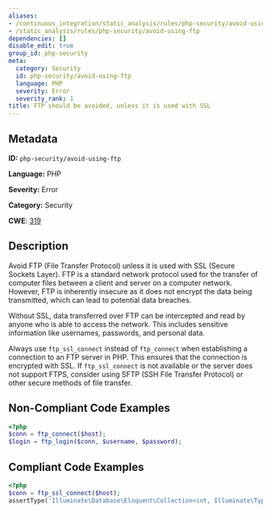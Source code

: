 ```yaml
---
aliases:
- /continuous_integration/static_analysis/rules/php-security/avoid-using-ftp
- /static_analysis/rules/php-security/avoid-using-ftp
dependencies: []
disable_edit: true
group_id: php-security
meta:
  category: Security
  id: php-security/avoid-using-ftp
  language: PHP
  severity: Error
  severity_rank: 1
title: FTP should be avoided, unless it is used with SSL
---
```

<!--  SOURCED FROM https://github.com/DataDog/datadog-static-analyzer-rule-docs -->


## Metadata
**ID:** `php-security/avoid-using-ftp`

**Language:** PHP

**Severity:** Error

**Category:** Security

**CWE**: [319](https://cwe.mitre.org/data/definitions/319.html)

## Description
Avoid FTP (File Transfer Protocol) unless it is used with SSL (Secure Sockets Layer). FTP is a standard network protocol used for the transfer of computer files between a client and server on a computer network. However, FTP is inherently insecure as it does not encrypt the data being transmitted, which can lead to potential data breaches.

Without SSL, data transferred over FTP can be intercepted and read by anyone who is able to access the network. This includes sensitive information like usernames, passwords, and personal data.

Always use `ftp_ssl_connect` instead of `ftp_connect` when establishing a connection to an FTP server in PHP. This ensures that the connection is encrypted with SSL. If `ftp_ssl_connect` is not available or the server does not support FTPS, consider using SFTP (SSH File Transfer Protocol) or other secure methods of file transfer.

## Non-Compliant Code Examples
```php
<?php
$conn = ftp_connect($host);
$login = ftp_login($conn, $username, $password);
```

## Compliant Code Examples
```php
<?php
$conn = ftp_ssl_connect($host);
assertType('Illuminate\Database\Eloquent\Collection<int, Illuminate\Types\Relations\Address>', $user->address()->get());
```
